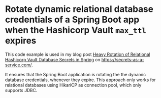 # Rotate dynamic relational database credentials of a Spring Boot app when the Hashicorp Vault `max_ttl` expires

This code example is used in my blog post
[Heavy Rotation of Relational Hashicorp Vault Database Secrets in Spring](https://secrets-as-a-service.com/posts/hashicorp-vault/rotate-dynamic-relational-database-connection-in-spring-at-runtime/) 
on https://secrets-as-a-service.com/.

It ensures that the Spring Boot application is rotating the the dynamic database credentials, whenever they expire. 
This approach only works for relational databases using HikariCP as connection pool, which only supports JDBC. 